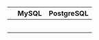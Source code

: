 |   | MySQL | PostgreSQL |
|---|---|---|
|   |   |   |
|   |   |   |
|   |   |   |
|   |   |   |
|   |   |   |
